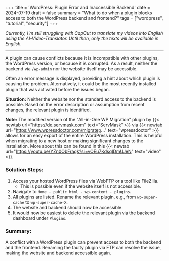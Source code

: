 +++
title = 'WordPress: Plugin Error and Inaccessible Backend'
date = 2024-07-19
draft = false
summary = "What to do when a plugin blocks access to both the WordPress backend and frontend?"
tags = ["wordpress", "tutorial", "security"]
+++

*Currently, I'm still struggling with CapCut to translate my videos into English using the AI-Video-Translator. Until then, only the texts will be available in English.*

---

A plugin can cause conflicts because it is incompatible with other plugins, the WordPress version, or because it is corrupted. As a result, neither the backend via `/wp-admin` nor the website itself may be accessible.

Often an error message is displayed, providing a hint about which plugin is causing the problem. Alternatively, it could be the most recently installed plugin that was activated before the issues began.

**Situation:** Neither the website nor the standard access to the backend is possible. Based on the error description or assumption from recent changes, the relevant plugin is identified.

**Note:** The modified version of the "All-in-One WP Migration" plugin by {{< newtab url="https://de.servmask.com" text="ServMask" >}} via {{< newtab url="https://www.wpressdoctor.com/migratep..." text="wpressdoctor" >}} allows for an easy export of the entire WordPress installation. This is helpful when migrating to a new host or making significant changes to the installation. More about this can be found in this {{< newtab url="https://youtu.be/YZn0ObFragk?si=vOEu7KdsqIDmUJeN" text="video" >}}.

### Solution Steps:
1. Access your hosted WordPress files via WebFTP or a tool like FileZilla.
   - This is possible even if the website itself is not accessible.
2. Navigate to `Home - public_html - wp-content - plugins`.
3. All plugins are listed. Rename the relevant plugin, e.g., from `wp-super-cache` to `wp-super-cache-X`.
4. The website and backend should now be accessible.
5. It would now be easiest to delete the relevant plugin via the backend dashboard under `Plugins`.

### Summary:
A conflict with a WordPress plugin can prevent access to both the backend and the frontend. Renaming the faulty plugin via FTP can resolve the issue, making the website and backend accessible again.
